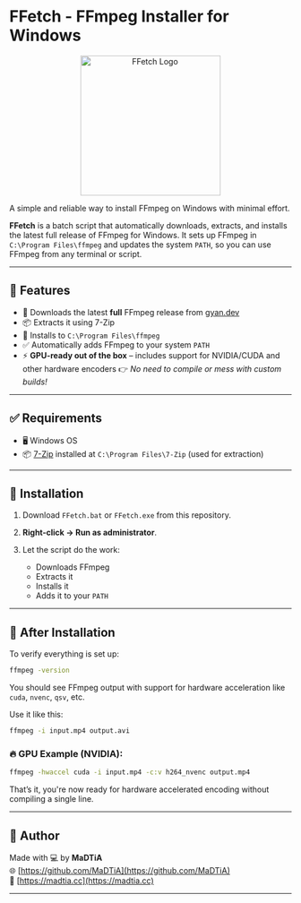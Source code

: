 # FFetch - FFmpeg Installer for Windows

<p align="center">
  <img src="https://i.ibb.co/WvpzrtLG/FFetch-FFmpeg-Installer-for-Windows.png" alt="FFetch Logo" width="250"/>
</p>

A simple and reliable way to install FFmpeg on Windows with minimal effort.

**FFetch** is a batch script that automatically downloads, extracts, and installs the latest full release of FFmpeg for Windows. It sets up FFmpeg in `C:\Program Files\ffmpeg` and updates the system `PATH`, so you can use FFmpeg from any terminal or script.

---

## 🚀 Features

* 🔽 Downloads the latest **full** FFmpeg release from [gyan.dev](https://www.gyan.dev/ffmpeg/builds/)
* 📦 Extracts it using 7-Zip
* 📁 Installs to `C:\Program Files\ffmpeg`
* ✅ Automatically adds FFmpeg to your system `PATH`
* ⚡️ **GPU-ready out of the box** – includes support for NVIDIA/CUDA and other hardware encoders
  👉 *No need to compile or mess with custom builds!*

---

## ✅ Requirements

* 🖥️ Windows OS
* 📦 [7-Zip](https://www.7-zip.org/) installed at `C:\Program Files\7-Zip` (used for extraction)

---

## 🔧 Installation

1. Download `FFetch.bat` or `FFetch.exe` from this repository.
2. **Right-click → Run as administrator**.
3. Let the script do the work:

   * Downloads FFmpeg
   * Extracts it
   * Installs it
   * Adds it to your `PATH`

---

## 🧪 After Installation

To verify everything is set up:

```bash
ffmpeg -version
```

You should see FFmpeg output with support for hardware acceleration like `cuda`, `nvenc`, `qsv`, etc.

Use it like this:

```bash
ffmpeg -i input.mp4 output.avi
```

### 🔥 GPU Example (NVIDIA):

```bash
ffmpeg -hwaccel cuda -i input.mp4 -c:v h264_nvenc output.mp4
```

That’s it, you're now ready for hardware accelerated encoding without compiling a single line.

---

## 🙌 Author

Made with 💻 by **MaDTiA**
<br>
🌐 [https://github.com/MaDTiA](https://github.com/MaDTiA)
<br>
🧠 [https://madtia.cc](https://madtia.cc)

---
